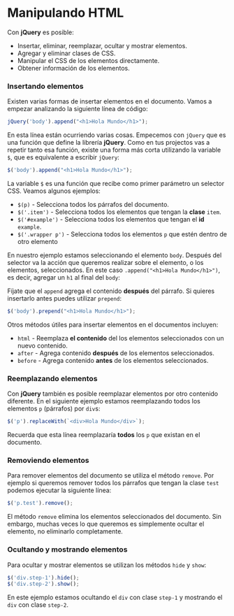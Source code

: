 # Manipulando HTML

Con **jQuery** es posible:

* Insertar, eliminar, reemplazar, ocultar y mostrar elementos.
* Agregar y eliminar clases de CSS.
* Manipular el CSS de los elementos directamente.
* Obtener información de los elementos.

### Insertando elementos

Existen varias formas de insertar elementos en el documento. Vamos a empezar analizando la siguiente línea de código:

```javascript
jQuery('body').append("<h1>Hola Mundo</h1>");
```

En esta línea están ocurriendo varias cosas. Empecemos con `jQuery` que es una función que define la librería **jQuery**. Como en tus projectos vas a repetir tanto esa función, existe una forma más corta utilizando la variable `$`, que es equivalente a escribir `jQuery`:

```javascript
$('body').append("<h1>Hola Mundo</h1>");
```

La variable `$` es una función que recibe como primer parámetro un selector CSS. Veamos algunos ejemplos:

* `$(p)` - Selecciona todos los párrafos del documento.
* `$('.item')` - Selecciona todos los elementos que tengan la **clase** `item`.
* `$('#example')` - Selecciona todos los elementos que tengan el **id** `example`.
* `$('.wrapper p')` - Selecciona todos los elementos `p` que estén dentro de otro elemento

En nuestro ejemplo estamos seleccionando el elemento `body`. Después del selector va la acción que queremos realizar sobre el elemento, o los elementos, seleccionados. En este caso `.append("<h1>Hola Mundo</h1>")`, es decir, agregar un `h1` al final del `body`:

[](codepen://germanescobar/zwrPVa)

Fíjate que el `append` agrega el contenido **después** del párrafo. Si quieres insertarlo antes puedes utilizar `prepend`:

```javascript
$('body').prepend("<h1>Hola Mundo</h1>");
```

Otros métodos útiles para insertar elementos en el documentos incluyen:

* `html` - Reemplaza **el contenido** del los elementos seleccionados con un nuevo contenido.
* `after` - Agrega contenido **después** de los elementos seleccionados.
* `before` - Agrega contenido **antes** de los elementos seleccionados.

### Reemplazando elementos

Con **jQuery** también es posible reemplazar elementos por otro contenido diferente. En el siguiente ejemplo estamos reemplazando todos los elementos `p` (párrafos) por `div`s:

```javascript
$('p').replaceWith(`<div>Hola Mundo</div>`);
```

Recuerda que esta línea reemplazaría **todos** los `p` que existan en el documento.

### Removiendo elementos

Para remover elementos del documento se utiliza el método `remove`. Por ejemplo si queremos remover todos los párrafos que tengan la clase `test` podemos ejecutar la siguiente línea:

```javascript
$('p.test').remove();
```

El método `remove` elimina los elementos seleccionados del documento. Sin embargo, muchas veces lo que queremos es simplemente ocultar el elemento, no eliminarlo completamente.

### Ocultando y mostrando elementos

Para ocultar y mostrar elementos se utilizan los métodos `hide` y `show`:

```javascript
$('div.step-1').hide();
$('div.step-2').show();
```

En este ejemplo estamos ocultando el `div` con clase `step-1` y mostrando el `div` con clase `step-2`.

